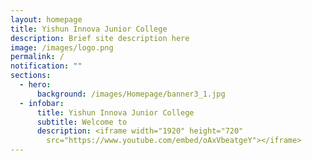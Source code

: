 ```yaml
---
layout: homepage
title: Yishun Innova Junior College
description: Brief site description here
image: /images/logo.png
permalink: /
notification: ""
sections:
  - hero:
      background: /images/Homepage/banner3_1.jpg
  - infobar:
      title: Yishun Innova Junior College
      subtitle: Welcome to
      description: <iframe width="1920" height="720"
        src="https://www.youtube.com/embed/oAxVbeatgeY"></iframe>
---
```

